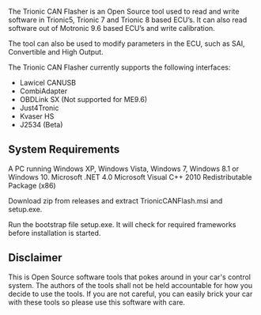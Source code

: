 The Trionic CAN Flasher is an Open Source tool used to read and write software in Trionic5, Trionic 7 and Trionic 8 based ECU’s. It can also read software out of Motronic 9.6 based ECU’s and write calibration.

The tool can also be used to modify parameters in the ECU, such as SAI, Convertible and High Output.

The Trionic CAN Flasher currently supports the following interfaces:
* Lawicel CANUSB
* CombiAdapter
* OBDLink SX (Not supported for ME9.6)
* Just4Tronic
* Kvaser HS
* J2534 (Beta)

## System Requirements
A PC running Windows XP, Windows Vista, Windows 7, Windows 8.1 or Windows 10.
Microsoft .NET 4.0
Microsoft Visual C++ 2010 Redistributable Package (x86)

Download zip from releases and extract TrionicCANFlash.msi and setup.exe. 

Run the bootstrap file setup.exe. It will check for required frameworks before installation is started.

## Disclaimer
This is Open Source software tools that pokes around in your car's control system. The authors of the tools shall not be held accountable for how you decide to use the tools. If you are not careful, you can easily brick your car with these tools so please use this software with care.

